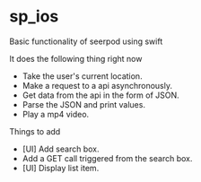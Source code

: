 # sp_ios
Basic functionality of seerpod using swift

It does the following thing right now
* Take the user's current location.
* Make a request to a api asynchronously.
* Get data from the api in the form of JSON.
* Parse the JSON and print values.
* Play a mp4 video.

Things to add
* [UI] Add search box.
* Add a GET call triggered from the search box.
* [UI] Display list item.

